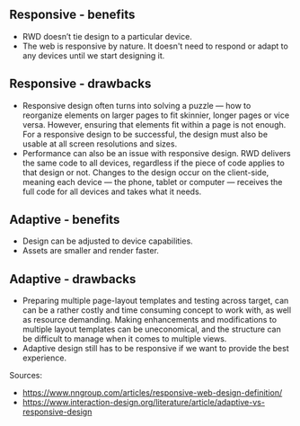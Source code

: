 ## Responsive - benefits
* RWD doesn’t tie design to a particular device.
* The web is responsive by nature. It doesn't need to respond or adapt to any devices until we start designing it.
## Responsive - drawbacks
* Responsive design often turns into solving a puzzle — how to reorganize elements on larger pages to fit skinnier, longer pages or vice versa. However, ensuring that elements fit within a page is not enough. For a responsive design to be successful, the design must also be usable at all screen resolutions and sizes.
* Performance can also be an issue with responsive design. RWD delivers the same code to all devices, regardless if the piece of code applies to that design or not. Changes to the design occur on the client-side, meaning each device — the phone, tablet or computer — receives the full code for all devices and takes what it needs.
## Adaptive - benefits
* Design can be adjusted to device capabilities.
* Assets are smaller and render faster.
## Adaptive - drawbacks
* Preparing multiple page-layout templates and testing across target, can can be a rather costly and time consuming concept to work with, as well as resource demanding. Making enhancements and modifications to multiple layout templates can be uneconomical, and the structure can be difficult to manage when it comes to multiple views.
* Adaptive design still has to be responsive if we want to provide the best experience.

Sources:
* https://www.nngroup.com/articles/responsive-web-design-definition/
* https://www.interaction-design.org/literature/article/adaptive-vs-responsive-design

